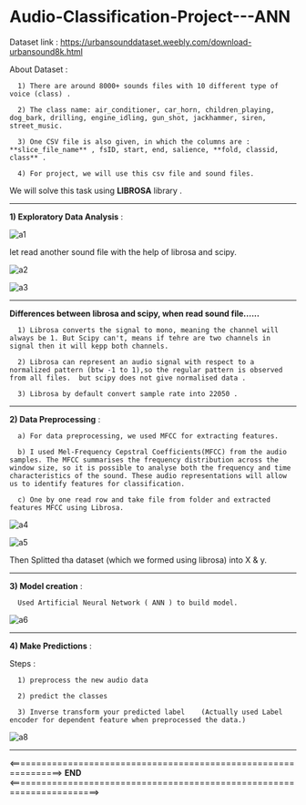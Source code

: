 # Audio-Classification-Project---ANN

Dataset link : https://urbansounddataset.weebly.com/download-urbansound8k.html

About Dataset :
      
      1) There are around 8000+ sounds files with 10 different type of voice (class) .
      
      2) The class name: air_conditioner, car_horn, children_playing, dog_bark, drilling, engine_idling, gun_shot, jackhammer, siren, street_music.
      
      3) One CSV file is also given, in which the columns are : **slice_file_name** , fsID, start, end, salience, **fold, classid, class** .

      4) For project, we will use this csv file and sound files.



We will solve this task using **LIBROSA** library .

------------------------------------------------------------------------------

**1) Exploratory Data Analysis** :

![a1](https://user-images.githubusercontent.com/61588604/116344616-2e984a00-a804-11eb-82e3-a85d65aa8c98.png)

let read another sound file with the help of librosa and scipy.

![a2](https://user-images.githubusercontent.com/61588604/116344934-c4cc7000-a804-11eb-8bac-80087a9b37dc.png)

![a3](https://user-images.githubusercontent.com/61588604/116344939-c6963380-a804-11eb-9991-c15c8fe8b79f.png)


--------------------------------------------------------------------------------

**Differences between librosa and scipy, when read sound file......**
      
      1) Librosa converts the signal to mono, meaning the channel will always be 1. But Scipy can't, means if tehre are two channels in signal then it will kepp both channels.
      
      2) Librosa can represent an audio signal with respect to a normalized pattern (btw -1 to 1),so the regular pattern is observed from all files.  but scipy does not give normalised data .

      3) Librosa by default convert sample rate into 22050 .


----------------------------------------------------------------------------------

**2) Data Preprocessing** :

      a) For data preprocessing, we used MFCC for extracting features.
      
      b) I used Mel-Frequency Cepstral Coefficients(MFCC) from the audio samples. The MFCC summarises the frequency distribution across the window size, so it is possible to analyse both the frequency and time characteristics of the sound. These audio representations will allow us to identify features for classification.

      c) One by one read row and take file from folder and extracted features MFCC using Librosa.


![a4](https://user-images.githubusercontent.com/61588604/116347145-49b98880-a809-11eb-949b-f1fb31df523d.png)

![a5](https://user-images.githubusercontent.com/61588604/116347152-4d4d0f80-a809-11eb-8192-9b6c91c0ce1c.png)


Then Splitted tha dataset (which we formed using librosa) into X & y.

-----------------------------------------------------------------------------------

**3) Model creation** :

      Used Artificial Neural Network ( ANN ) to build model.
      
![a6](https://user-images.githubusercontent.com/61588604/116347543-04498b00-a80a-11eb-9f60-e78e50209e0f.png)


-----------------------------------------------------------------------------------

**4) Make Predictions** :

Steps :

      1) preprocess the new audio data

      2) predict the classes

      3) Inverse transform your predicted label    (Actually used Label encoder for dependent feature when preprocessed the data.)

![a8](https://user-images.githubusercontent.com/61588604/116347860-a5384600-a80a-11eb-941a-8a2b49bc6f6d.png)


------------------------------------------------------------------------------------


<================================================================>    **END**  <=======================================================================>



